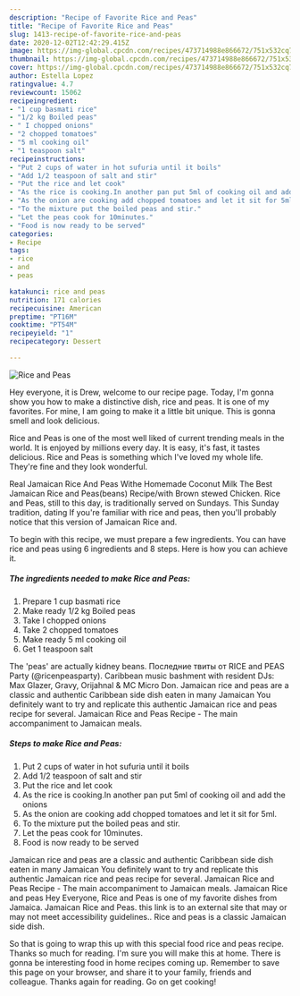 ```yaml
---
description: "Recipe of Favorite Rice and Peas"
title: "Recipe of Favorite Rice and Peas"
slug: 1413-recipe-of-favorite-rice-and-peas
date: 2020-12-02T12:42:29.415Z
image: https://img-global.cpcdn.com/recipes/473714988e866672/751x532cq70/rice-and-peas-recipe-main-photo.jpg
thumbnail: https://img-global.cpcdn.com/recipes/473714988e866672/751x532cq70/rice-and-peas-recipe-main-photo.jpg
cover: https://img-global.cpcdn.com/recipes/473714988e866672/751x532cq70/rice-and-peas-recipe-main-photo.jpg
author: Estella Lopez
ratingvalue: 4.7
reviewcount: 15062
recipeingredient:
- "1 cup basmati rice"
- "1/2 kg Boiled peas"
- " I chopped onions"
- "2 chopped tomatoes"
- "5 ml cooking oil"
- "1 teaspoon salt"
recipeinstructions:
- "Put 2 cups of water in hot sufuria until it boils"
- "Add 1/2 teaspoon of salt and stir"
- "Put the rice and let cook"
- "As the rice is cooking.In another pan put 5ml of cooking oil and add the onions"
- "As the onion are cooking add chopped tomatoes and let it sit for 5ml."
- "To the mixture put the boiled peas and stir."
- "Let the peas cook for 10minutes."
- "Food is now ready to be served"
categories:
- Recipe
tags:
- rice
- and
- peas

katakunci: rice and peas 
nutrition: 171 calories
recipecuisine: American
preptime: "PT16M"
cooktime: "PT54M"
recipeyield: "1"
recipecategory: Dessert

---
```



![Rice and Peas](https://img-global.cpcdn.com/recipes/473714988e866672/751x532cq70/rice-and-peas-recipe-main-photo.jpg)

Hey everyone, it is Drew, welcome to our recipe page. Today, I'm gonna show you how to make a distinctive dish, rice and peas. It is one of my favorites. For mine, I am going to make it a little bit unique. This is gonna smell and look delicious.

Rice and Peas is one of the most well liked of current trending meals in the world. It is enjoyed by millions every day. It is easy, it's fast, it tastes delicious. Rice and Peas is something which I've loved my whole life. They're fine and they look wonderful.

Real Jamaican Rice And Peas Withe Homemade Coconut Milk The Best Jamaican Rice and Peas(beans) Recipe/with Brown stewed Chicken. Rice and Peas, still to this day, is traditionally served on Sundays. This Sunday tradition, dating If you&#39;re familiar with rice and peas, then you&#39;ll probably notice that this version of Jamaican Rice and.


To begin with this recipe, we must prepare a few ingredients. You can have rice and peas using 6 ingredients and 8 steps. Here is how you can achieve it.

<!--inarticleads1-->

##### The ingredients needed to make Rice and Peas:

1. Prepare 1 cup basmati rice
1. Make ready 1/2 kg Boiled peas
1. Take  I chopped onions
1. Take 2 chopped tomatoes
1. Make ready 5 ml cooking oil
1. Get 1 teaspoon salt


The &#39;peas&#39; are actually kidney beans. Последние твиты от RICE and PEAS Party (@ricenpeasparty). Caribbean music bashment with resident DJs: Max Glazer, Gravy, Orijahnal &amp; MC Micro Don. Jamaican rice and peas are a classic and authentic Caribbean side dish eaten in many Jamaican You definitely want to try and replicate this authentic Jamaican rice and peas recipe for several. Jamaican Rice and Peas Recipe - The main accompaniment to Jamaican meals. 

<!--inarticleads2-->

##### Steps to make Rice and Peas:

1. Put 2 cups of water in hot sufuria until it boils
1. Add 1/2 teaspoon of salt and stir
1. Put the rice and let cook
1. As the rice is cooking.In another pan put 5ml of cooking oil and add the onions
1. As the onion are cooking add chopped tomatoes and let it sit for 5ml.
1. To the mixture put the boiled peas and stir.
1. Let the peas cook for 10minutes.
1. Food is now ready to be served


Jamaican rice and peas are a classic and authentic Caribbean side dish eaten in many Jamaican You definitely want to try and replicate this authentic Jamaican rice and peas recipe for several. Jamaican Rice and Peas Recipe - The main accompaniment to Jamaican meals. Jamaican Rice and peas Hey Everyone, Rice and Peas is one of my favorite dishes from Jamaica. Jamaican Rice and Peas. this link is to an external site that may or may not meet accessibility guidelines.. Rice and peas is a classic Jamaican side dish. 

So that is going to wrap this up with this special food rice and peas recipe. Thanks so much for reading. I'm sure you will make this at home. There is gonna be interesting food in home recipes coming up. Remember to save this page on your browser, and share it to your family, friends and colleague. Thanks again for reading. Go on get cooking!
